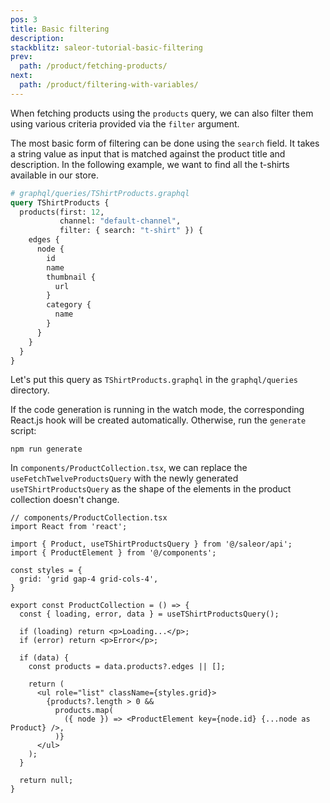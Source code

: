 ```yaml
---
pos: 3
title: Basic filtering 
description: 
stackblitz: saleor-tutorial-basic-filtering
prev:
  path: /product/fetching-products/
next:
  path: /product/filtering-with-variables/
---
```


When fetching products using the `products` query, we can also filter them using various criteria provided via the `filter` argument. 

The most basic form of filtering can be done using the `search` field. It takes a string value as input that is matched against the product title and description. In the following example, we want to find all the t-shirts available in our store. 

```graphql
# graphql/queries/TShirtProducts.graphql
query TShirtProducts {
  products(first: 12,
           channel: "default-channel",
           filter: { search: "t-shirt" }) {
    edges {
      node {
        id
        name
        thumbnail {
          url
        }
        category {
          name
        }
      }
    }
  }
}
```

Let's put this query as `TShirtProducts.graphql` in the `graphql/queries` directory.

If the code generation is running in the watch mode, the corresponding React.js hook will be created automatically. Otherwise, run the `generate` script:

```
npm run generate
```

In `components/ProductCollection.tsx`, we can replace the `useFetchTwelveProductsQuery` with the newly generated `useTShirtProductsQuery` as the shape of the elements in the product collection doesn't change.

```tsx{4,12}
// components/ProductCollection.tsx
import React from 'react';

import { Product, useTShirtProductsQuery } from '@/saleor/api';
import { ProductElement } from '@/components';

const styles = {
  grid: 'grid gap-4 grid-cols-4',
}

export const ProductCollection = () => {
  const { loading, error, data } = useTShirtProductsQuery();

  if (loading) return <p>Loading...</p>;
  if (error) return <p>Error</p>;

  if (data) {
    const products = data.products?.edges || [];

    return (
      <ul role="list" className={styles.grid}>
        {products?.length > 0 &&
          products.map(
            ({ node }) => <ProductElement key={node.id} {...node as Product} />,
          )}
      </ul>
    );
  }

  return null;
}
```

